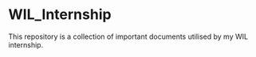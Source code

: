 # WIL_Internship
This repository is a collection of important documents utilised by my WIL internship.
